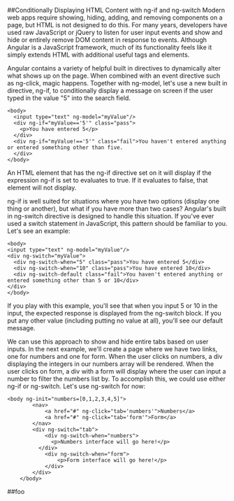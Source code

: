 ##Conditionally Displaying HTML Content with ng-if and ng-switch
Modern web apps require showing, hiding, adding, and removing components on a page, but HTML is not designed to do this. For many years, developers have used raw JavaScript or jQuery to listen for user input events and show and hide or entirely remove DOM content in response to events. Although Angular is a JavaScript framework, much of its functionality feels like it simply extends HTML with additional useful tags and elements.

Angular contains a variety of helpful built in directives to dynamically alter what shows up on the page. When combined with an event directive such as ng-click, magic happens. Together with ng-model, let's use a new built in directive, ng-if, to conditionally display a message on screen if the user typed in the value "5" into the search field.
```
<body>
  <input type="text" ng-model="myValue"/>
  <div ng-if="myValue=='5'" class="pass">
  	<p>You have entered 5</p>
  </div>
  <div ng-if="myValue!=='5'" class="fail">You haven't entered anything or entered something other than five.
  </div>
</body>
  ```
  An HTML element that has the ng-if directive set on it will display if the expression ng-if is set to evaluates to true. If it evaluates to false, that element will not display.

  ng-if is well suited for situations where you have two options (display one thing or another), but what if you have more than two cases? Angular's built in ng-switch directive is designed to handle this situation. If you've ever used a switch statement in JavaScript, this pattern should be familiar to you. Let's see an example:
  ```
  <body>
  <input type="text" ng-model="myValue"/>
  <div ng-switch="myValue">
  	<div ng-switch-when="5" class="pass">You have entered 5</div>
  	<div ng-switch-when="10" class="pass">You have entered 10</div>
  	<div ng-switch-default class="fail">You haven't entered anything or entered something other than 5 or 10</div>
  </div>
</body>
```

If you play with this example, you'll see that when you input 5 or 10 in the input, the expected response is displayed from the ng-switch block. If you put any other value (including putting no value at all), you'll see our default message.

We can use this approach to show and hide entire tabs based on user inputs. In the next example, we'll create a page where we have two links, one for numbers and one for form. When the user clicks on numbers, a div displaying the integers in our numbers array will be rendered. When the user clicks on form, a div with a form will display where the user can input a number to filter the numbers list by. To accomplish this, we could use either ng-if or ng-switch. Let's use ng-switch for now:
```
<body ng-init="numbers=[0,1,2,3,4,5]">
    	<nav>
			<a href="#" ng-click="tab='numbers'">Numbers</a>
			<a href="#" ng-click="tab='form'">Form</a>
		</nav>
		<div ng-switch="tab">
			<div ng-switch-when="numbers">
			  <p>Numbers interface will go here!</p>    
		  </div>
			<div ng-switch-when="form">
			   	<p>Form interface will go here!</p>
			</div>
		</div>
	</body>
```
##foo